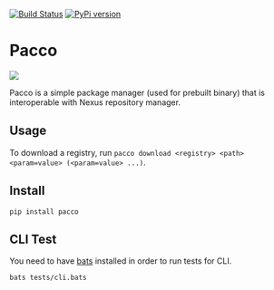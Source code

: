 [![Build Status](https://travis-ci.org/kwinata/pacco.svg?branch=master)](https://travis-ci.org/kwinata/pacco)
[![PyPi version](https://pypip.in/v/pacco/badge.png)](https://pypi.org/project/pacco/)

# Pacco
![](docs/source/_images/pacco.png)

Pacco is a simple package manager (used for prebuilt binary) that is interoperable with Nexus repository manager.

## Usage

To download a registry, run `pacco download <registry> <path> <param=value> (<param=value> ...)`.

## Install
```
pip install pacco
```

## CLI Test

You need to have [bats](https://github.com/sstephenson/bats) installed in order to run tests for CLI.
```
bats tests/cli.bats
```